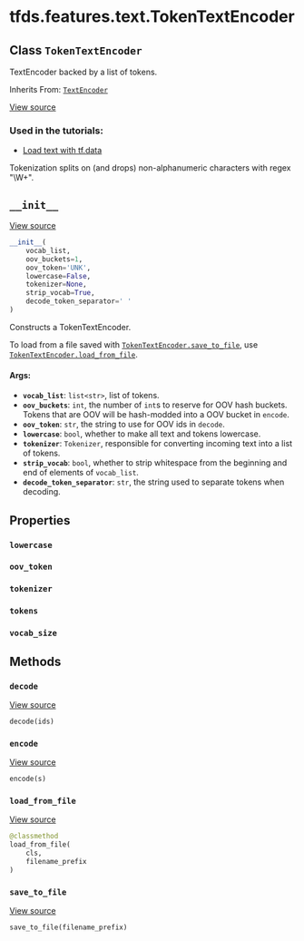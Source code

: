 <div itemscope itemtype="http://developers.google.com/ReferenceObject">
<meta itemprop="name" content="tfds.features.text.TokenTextEncoder" />
<meta itemprop="path" content="Stable" />
<meta itemprop="property" content="lowercase"/>
<meta itemprop="property" content="oov_token"/>
<meta itemprop="property" content="tokenizer"/>
<meta itemprop="property" content="tokens"/>
<meta itemprop="property" content="vocab_size"/>
<meta itemprop="property" content="__init__"/>
<meta itemprop="property" content="decode"/>
<meta itemprop="property" content="encode"/>
<meta itemprop="property" content="load_from_file"/>
<meta itemprop="property" content="save_to_file"/>
</div>

# tfds.features.text.TokenTextEncoder

## Class `TokenTextEncoder`

TextEncoder backed by a list of tokens.

Inherits From: [`TextEncoder`](../../../tfds/features/text/TextEncoder.md)

<a target="_blank" href=https://github.com/tensorflow/datasets/tree/master/tensorflow_datasets/core/features/text/text_encoder.py>View
source</a>

### Used in the tutorials:

*   [Load text with tf.data](https://www.tensorflow.org/beta/tutorials/load_data/text)

Tokenization splits on (and drops) non-alphanumeric characters with
regex "\W+".

<h2 id="__init__"><code>__init__</code></h2>

<a target="_blank" href=https://github.com/tensorflow/datasets/tree/master/tensorflow_datasets/core/features/text/text_encoder.py>View
source</a>

```python
__init__(
    vocab_list,
    oov_buckets=1,
    oov_token='UNK',
    lowercase=False,
    tokenizer=None,
    strip_vocab=True,
    decode_token_separator=' '
)
```

Constructs a TokenTextEncoder.

To load from a file saved with
<a href="../../../tfds/features/text/TokenTextEncoder.md#save_to_file"><code>TokenTextEncoder.save_to_file</code></a>,
use
<a href="../../../tfds/features/text/TokenTextEncoder.md#load_from_file"><code>TokenTextEncoder.load_from_file</code></a>.

#### Args:

*   <b>`vocab_list`</b>: `list<str>`, list of tokens.
*   <b>`oov_buckets`</b>: `int`, the number of `int`s to reserve for OOV hash
    buckets. Tokens that are OOV will be hash-modded into a OOV bucket in
    `encode`.
*   <b>`oov_token`</b>: `str`, the string to use for OOV ids in `decode`.
*   <b>`lowercase`</b>: `bool`, whether to make all text and tokens lowercase.
*   <b>`tokenizer`</b>: `Tokenizer`, responsible for converting incoming text
    into a list of tokens.
*   <b>`strip_vocab`</b>: `bool`, whether to strip whitespace from the beginning
    and end of elements of `vocab_list`.
*   <b>`decode_token_separator`</b>: `str`, the string used to separate tokens
    when decoding.

## Properties

<h3 id="lowercase"><code>lowercase</code></h3>

<h3 id="oov_token"><code>oov_token</code></h3>

<h3 id="tokenizer"><code>tokenizer</code></h3>

<h3 id="tokens"><code>tokens</code></h3>

<h3 id="vocab_size"><code>vocab_size</code></h3>

## Methods

<h3 id="decode"><code>decode</code></h3>

<a target="_blank" href=https://github.com/tensorflow/datasets/tree/master/tensorflow_datasets/core/features/text/text_encoder.py>View
source</a>

``` python
decode(ids)
```

<h3 id="encode"><code>encode</code></h3>

<a target="_blank" href=https://github.com/tensorflow/datasets/tree/master/tensorflow_datasets/core/features/text/text_encoder.py>View
source</a>

``` python
encode(s)
```

<h3 id="load_from_file"><code>load_from_file</code></h3>

<a target="_blank" href=https://github.com/tensorflow/datasets/tree/master/tensorflow_datasets/core/features/text/text_encoder.py>View
source</a>

``` python
@classmethod
load_from_file(
    cls,
    filename_prefix
)
```

<h3 id="save_to_file"><code>save_to_file</code></h3>

<a target="_blank" href=https://github.com/tensorflow/datasets/tree/master/tensorflow_datasets/core/features/text/text_encoder.py>View
source</a>

``` python
save_to_file(filename_prefix)
```
